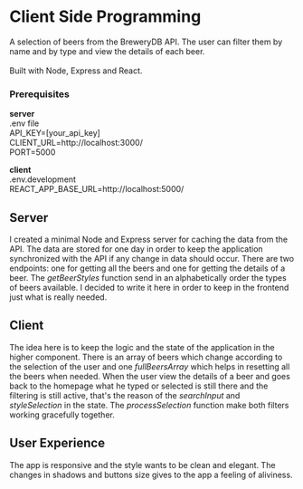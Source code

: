 # Client Side Programming 
A selection of beers from the BreweryDB API. The user can filter them by name and by type and view the details of each beer. 
<br><br>
Built with Node, Express and React.

### Prerequisites
<strong>server</strong><br>
.env file<br>
API_KEY=[your_api_key]<br>
CLIENT_URL=http://localhost:3000/<br>
PORT=5000<br>

<strong>client</strong><br>
.env.development<br>
REACT_APP_BASE_URL=http://localhost:5000/


## Server
I created a minimal Node and Express server for caching the data from the API. The data are stored for one day in order to keep the application synchronized with the API if any change in data should occur. There are two endpoints: one for getting all the beers and one for getting the details of a beer. 
The <em>getBeerStyles</em> function send in an alphabetically order the types of beers available. I decided to write it here in order to keep in the frontend just what is really needed.

## Client
The idea here is to keep the logic and the state of the application in the higher component. There is an array of beers which change according to the selection of the user and one <em>fullBeersArray</em> which helps in resetting all the beers when needed. When the user view the details of a beer and goes back to the homepage what he typed or selected is still there and the filtering is still active, that's the reason of the <em>searchInput</em> and <em>styleSelection</em> in the state. The <em>processSelection</em> function make both filters working gracefully together.

## User Experience
The app is responsive and the style wants to be clean and elegant. The changes in shadows and buttons size gives to the app a feeling of aliviness.


